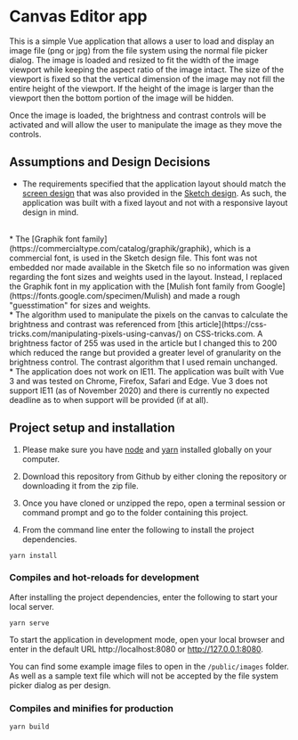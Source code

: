 # Canvas Editor app

This is a simple Vue application that allows a user to load and display an image file (png or jpg) from the file system using the normal file picker dialog. The image is loaded and resized to fit the width of the image viewport while keeping the aspect ratio of the image intact. The size of the viewport is fixed so that the vertical dimension of the image may not fill the entire height of the viewport. If the height of the image is larger than the viewport then the bottom portion of the image will be hidden.

Once the image is loaded, the brightness and contrast controls will be activated and will allow the user to manipulate the image as they move the controls.

## Assumptions and Design Decisions

* The requirements specified that the application layout should match the [screen design]( https://drive.google.com/open?id=1nrA_v8P1SmOQjGKEkoXpHqO8mzOp6AFC) that was also provided in the [Sketch design](https://drive.google.com/file/d/1PV5wtOWZ283cgi-LPSYoYC8zC2SYrP4U/view?usp=sharing). As such, the application was built with a fixed layout and not with a responsive layout design in mind.
<br>
* The [Graphik font family](https://commercialtype.com/catalog/graphik/graphik), which is a commercial font, is used in the Sketch design file. This font was not embedded nor made available in the Sketch file so no information was given regarding the font sizes and weights used in the layout. Instead, I replaced the Graphik font in my application with the [Mulish font family from Google](https://fonts.google.com/specimen/Mulish) and made a rough "guesstimation" for sizes and weights.
<br>
* The algorithm used to manipulate the pixels on the canvas to calculate the brightness and contrast was referenced from [this article](https://css-tricks.com/manipulating-pixels-using-canvas/) on CSS-tricks.com. A brightness factor of 255 was used in the article but I changed this to 200 which reduced the range but provided a greater level of granularity on the brightness control. The contrast algorithm that I used remain unchanged.
<br>
* The application does not work on IE11. The application was built with Vue 3 and was tested on Chrome, Firefox, Safari and Edge. Vue 3 does not support IE11 (as of November 2020) and there is currently no expected deadline as to when support will be provided (if at all).


## Project setup and installation

1. Please make sure you have [node](https://nodejs.org/) and [yarn](https://yarnpkg.com/) installed globally on your computer.

2. Download this repository from Github by either cloning the repository or downloading it from the zip file. 

3. Once you have cloned or unzipped the repo, open a terminal session or command prompt and go to the folder containing this project.

4. From the command line enter the following to install the project dependencies.  

```
yarn install
```

### Compiles and hot-reloads for development

After installing the project dependencies, enter the following to start your local server.
```
yarn serve
```
To start the application in development mode, open your local browser and enter in the default URL http://localhost:8080 or http://127.0.0.1:8080.

You can find some example image files to open in the `/public/images` folder. As well as a sample text file which will not be accepted by the file system picker dialog as per design.



### Compiles and minifies for production
```
yarn build
```
